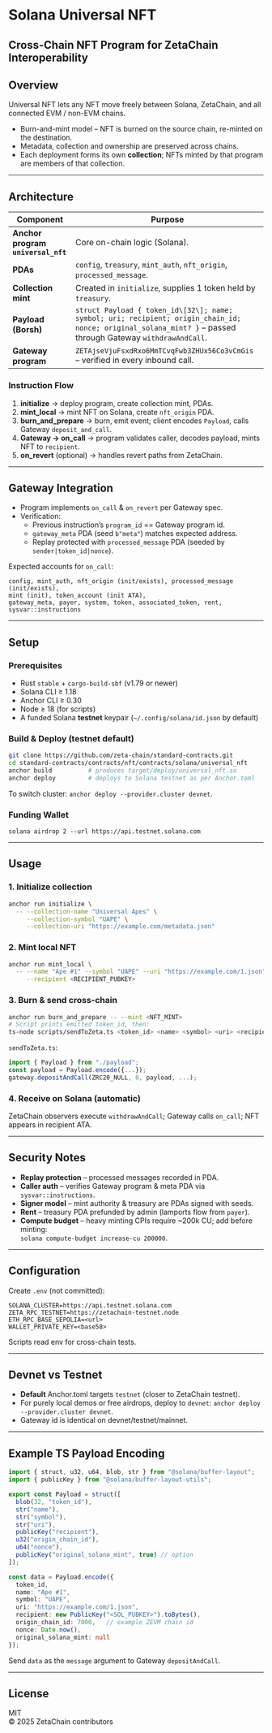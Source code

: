 # Solana Universal NFT  
Cross-Chain NFT Program for ZetaChain Interoperability
---

## Overview  
Universal NFT lets any NFT move freely between Solana, ZetaChain, and all connected EVM / non-EVM chains.

* Burn-and-mint model – NFT is burned on the source chain, re-minted on the destination.  
* Metadata, collection and ownership are preserved across chains.  
* Each deployment forms its own **collection**; NFTs minted by that program are members of that collection.

---

## Architecture  

| Component | Purpose |
|-----------|---------|
| **Anchor program `universal_nft`** | Core on-chain logic (Solana). |
| **PDAs** | `config`, `treasury`, `mint_auth`, `nft_origin`, `processed_message`. |
| **Collection mint** | Created in `initialize`, supplies 1 token held by `treasury`. |
| **Payload (Borsh)** | ```struct Payload { token_id\[32\]; name; symbol; uri; recipient; origin_chain_id; nonce; original_solana_mint? }``` – passed through Gateway `withdrawAndCall`. |
| **Gateway program** | `ZETAjseVjuFsxdRxo6MmTCvqFwb3ZHUx56Co3vCmGis` – verified in every inbound call. |

### Instruction Flow  

1. **initialize** → deploy program, create collection mint, PDAs.  
2. **mint_local** → mint NFT on Solana, create `nft_origin` PDA.  
3. **burn_and_prepare** → burn, emit event; client encodes `Payload`, calls Gateway `deposit_and_call`.  
4. **Gateway → on_call** → program validates caller, decodes payload, mints NFT to `recipient`.  
5. **on_revert** (optional) → handles revert paths from ZetaChain.

---

## Gateway Integration  

* Program implements `on_call` & `on_revert` per Gateway spec.  
* Verification:
  * Previous instruction’s `program_id` == Gateway program id.
  * `gateway_meta` PDA (seed `b"meta"`) matches expected address.
  * Replay protected with `processed_message` PDA (seeded by `sender|token_id|nonce`).

Expected accounts for `on_call`:
```
config, mint_auth, nft_origin (init/exists), processed_message (init/exists),
mint (init), token_account (init ATA),
gateway_meta, payer, system, token, associated_token, rent, sysvar::instructions
```

---

## Setup  

### Prerequisites  
* Rust `stable` + `cargo-build-sbf` (v1.79 or newer)  
* Solana CLI ≥ 1.18  
* Anchor CLI ≥ 0.30  
* Node ≥ 18 (for scripts)  
* A funded Solana **testnet** keypair (`~/.config/solana/id.json` by default)

### Build & Deploy (testnet default)  
```bash
git clone https://github.com/zeta-chain/standard-contracts.git
cd standard-contracts/contracts/nft/contracts/solana/universal_nft
anchor build          # produces target/deploy/universal_nft.so
anchor deploy         # deploys to Solana testnet as per Anchor.toml
```
To switch cluster: `anchor deploy --provider.cluster devnet`.

### Funding Wallet  
```
solana airdrop 2 --url https://api.testnet.solana.com
```

---

## Usage  

### 1. Initialize collection  
```bash
anchor run initialize \
  -- --collection-name "Universal Apes" \
     --collection-symbol "UAPE" \
     --collection-uri "https://example.com/metadata.json"
```

### 2. Mint local NFT  
```bash
anchor run mint_local \
  -- --name "Ape #1" --symbol "UAPE" --uri "https://example.com/1.json" \
     --recipient <RECIPIENT_PUBKEY>
```

### 3. Burn & send cross-chain  
```bash
anchor run burn_and_prepare -- --mint <NFT_MINT>
# Script prints emitted token_id, then:
ts-node scripts/sendToZeta.ts <token_id> <name> <symbol> <uri> <recipientEvmAddr>
```
`sendToZeta.ts`:
```ts
import { Payload } from "./payload";
const payload = Payload.encode({...});
gateway.depositAndCall(ZRC20_NULL, 0, payload, ...);
```

### 4. Receive on Solana (automatic)  
ZetaChain observers execute `withdrawAndCall`; Gateway calls `on_call`; NFT appears in recipient ATA.

---

## Security Notes  

* **Replay protection** – processed messages recorded in PDA.  
* **Caller auth** – verifies Gateway program & meta PDA via `sysvar::instructions`.  
* **Signer model** – mint authority & treasury are PDAs signed with seeds.  
* **Rent** – treasury PDA prefunded by admin (lamports flow from `payer`).  
* **Compute budget** – heavy minting CPIs require ~200k CU; add before minting:  
  `solana compute-budget increase-cu 200000`.

---

## Configuration  

Create `.env` (not committed):

```
SOLANA_CLUSTER=https://api.testnet.solana.com
ZETA_RPC_TESTNET=https://zetachain-testnet.node
ETH_RPC_BASE_SEPOLIA=<url>
WALLET_PRIVATE_KEY=<base58>
```

Scripts read env for cross-chain tests.

---

## Devnet vs Testnet  

* **Default** Anchor.toml targets `testnet` (closer to ZetaChain testnet).  
* For purely local demos or free airdrops, deploy to `devnet`:
  `anchor deploy --provider.cluster devnet`.  
* Gateway id is identical on devnet/testnet/mainnet.

---

## Example TS Payload Encoding  

```ts
import { struct, u32, u64, blob, str } from "@solana/buffer-layout";
import { publicKey } from "@solana/buffer-layout-utils";

export const Payload = struct([
  blob(32, "token_id"),
  str("name"),
  str("symbol"),
  str("uri"),
  publicKey("recipient"),
  u32("origin_chain_id"),
  u64("nonce"),
  publicKey("original_solana_mint", true) // option
]);

const data = Payload.encode({
  token_id,
  name: "Ape #1",
  symbol: "UAPE",
  uri: "https://example.com/1.json",
  recipient: new PublicKey("<SOL_PUBKEY>").toBytes(),
  origin_chain_id: 7000,   // example ZEVM chain id
  nonce: Date.now(),
  original_solana_mint: null
});
```

Send `data` as the `message` argument to Gateway `depositAndCall`.

---

## License  
MIT  
© 2025 ZetaChain contributors
